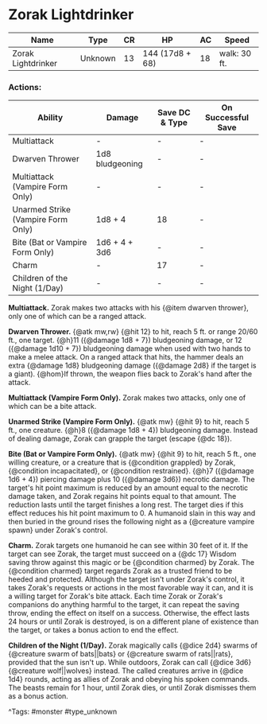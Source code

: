 # Zorak Lightdrinker

| Name | Type | CR | HP | AC | Speed |
|------|------|----|----|----|-------|
| Zorak Lightdrinker | Unknown | 13 | 144 (17d8 + 68) | 18 | walk: 30 ft. |

### Actions:

| Ability | Damage | Save DC & Type | On Successful Save |
|---------|--------|----------------|--------------------|
| Multiattack | - | - | - |
| Dwarven Thrower | 1d8 bludgeoning | - | - |
| Multiattack (Vampire Form Only) | - | - | - |
| Unarmed Strike (Vampire Form Only) | 1d8 + 4 | 18 | - |
| Bite (Bat or Vampire Form Only) | 1d6 + 4 + 3d6 | - | - |
| Charm | - | 17 | - |
| Children of the Night (1/Day) | - | - | - |


**Multiattack.** Zorak makes two attacks with his {@item dwarven thrower}, only one of which can be a ranged attack.

**Dwarven Thrower.** {@atk mw,rw} {@hit 12} to hit, reach 5 ft. or range 20/60 ft., one target. {@h}11 ({@damage 1d8 + 7}) bludgeoning damage, or 12 ({@damage 1d10 + 7}) bludgeoning damage when used with two hands to make a melee attack. On a ranged attack that hits, the hammer deals an extra {@damage 1d8} bludgeoning damage ({@damage 2d8} if the target is a giant). {@hom}If thrown, the weapon flies back to Zorak's hand after the attack.

**Multiattack (Vampire Form Only).** Zorak makes two attacks, only one of which can be a bite attack.

**Unarmed Strike (Vampire Form Only).** {@atk mw} {@hit 9} to hit, reach 5 ft., one creature. {@h}8 ({@damage 1d8 + 4}) bludgeoning damage. Instead of dealing damage, Zorak can grapple the target (escape {@dc 18}).

**Bite (Bat or Vampire Form Only).** {@atk mw} {@hit 9} to hit, reach 5 ft., one willing creature, or a creature that is {@condition grappled} by Zorak, {@condition incapacitated}, or {@condition restrained}. {@h}7 ({@damage 1d6 + 4}) piercing damage plus 10 ({@damage 3d6}) necrotic damage. The target's hit point maximum is reduced by an amount equal to the necrotic damage taken, and Zorak regains hit points equal to that amount. The reduction lasts until the target finishes a long rest. The target dies if this effect reduces his hit point maximum to 0. A humanoid slain in this way and then buried in the ground rises the following night as a {@creature vampire spawn} under Zorak's control.

**Charm.** Zorak targets one humanoid he can see within 30 feet of it. If the target can see Zorak, the target must succeed on a {@dc 17} Wisdom saving throw against this magic or be {@condition charmed} by Zorak. The {@condition charmed} target regards Zorak as a trusted friend to be heeded and protected. Although the target isn't under Zorak's control, it takes Zorak's requests or actions in the most favorable way it can, and it is a willing target for Zorak's bite attack. Each time Zorak or Zorak's companions do anything harmful to the target, it can repeat the saving throw, ending the effect on itself on a success. Otherwise, the effect lasts 24 hours or until Zorak is destroyed, is on a different plane of existence than the target, or takes a bonus action to end the effect.

**Children of the Night (1/Day).** Zorak magically calls {@dice 2d4} swarms of {@creature swarm of bats||bats} or {@creature swarm of rats||rats}, provided that the sun isn't up. While outdoors, Zorak can call {@dice 3d6} {@creature wolf||wolves} instead. The called creatures arrive in {@dice 1d4} rounds, acting as allies of Zorak and obeying his spoken commands. The beasts remain for 1 hour, until Zorak dies, or until Zorak dismisses them as a bonus action.

^Tags: #monster #type_unknown